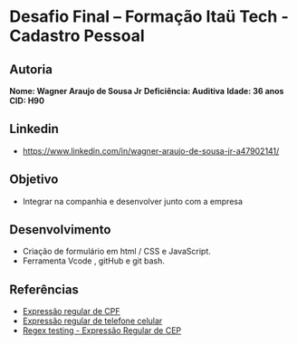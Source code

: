 # Desafio Final – Formação Itaü Tech - Cadastro Pessoal

## Autoria

**Nome: Wagner Araujo de Sousa Jr** 
**Deficiência: Auditiva**
**Idade: 36 anos**
**CID: H90**

## Linkedin

- https://www.linkedin.com/in/wagner-araujo-de-sousa-jr-a47902141/

## Objetivo 

- Integrar na companhia e desenvolver junto com a empresa

## Desenvolvimento

- Criação de formulário em html / CSS e JavaScript.
- Ferramenta Vcode , gitHub e git bash.

## Referências

- [Expressão regular de CPF](https://gist.github.com/igorcosta/3a4caa954a99035903ab)
- [Expressão regular de telefone celular](https://pt.stackoverflow.com/questions/46672/como-fazer-uma-express%C3%A3o-regular-para-telefone-celular)
- [Regex testing - Expressão Regular de CEP](https://www.regextester.com/103700)